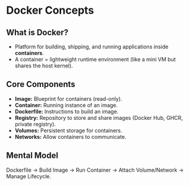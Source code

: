 # Docker Concepts

## What is Docker?

- Platform for building, shipping, and running applications inside **containers**.
- A container = lightweight runtime environment (like a mini VM but shares the host kernel).

## Core Components

- **Image:** Blueprint for containers (read-only).
- **Container:** Running instance of an image.
- **Dockerfile:** Instructions to build an image.
- **Registry:** Repository to store and share images (Docker Hub, GHCR, private registry).
- **Volumes:** Persistent storage for containers.
- **Networks:** Allow containers to communicate.

## Mental Model

Dockerfile → Build Image → Run Container → Attach Volume/Network → Manage Lifecycle.
